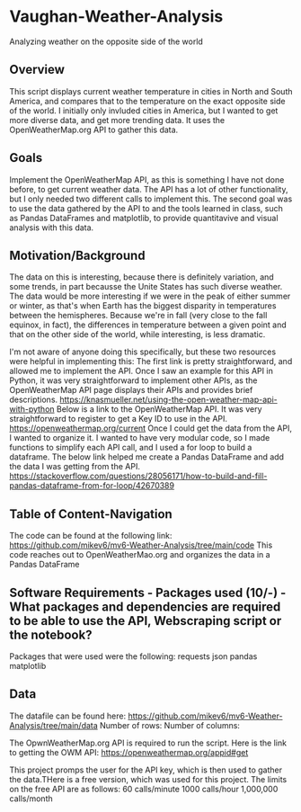 # Vaughan-Weather-Analysis
  Analyzing weather on the opposite side of the world
  
## Overview
This script displays current weather temperature in cities in North and South America, and compares that to the temperature on the exact opposite side of the world. I initially only invluded cities in America, but I wanted to get more diverse data, and get more trending data.
It uses the OpenWeatherMap.org API to gather this data. 

## Goals
Implement the OpenWeatherMap API, as this is something I have not done before, to get current weather data. The API has a lot of other functionality, but I only needed two different calls to implement this. 
The second goal was to use the data gathered by the API to and  the tools learned in class, such as Pandas DataFrames and matplotlib, to provide quantitavive and visual analysis with this data.

## Motivation/Background
The data on this is interesting, because there is definitely variation, and some trends, in part becausse the Unite States has such diverse weather. The data would be more interesting if we were in the peak of either summer or winter, as that's when Earth has the biggest disparity in temperatures between the hemispheres. Because we're in fall (very close to the fall equinox, in fact), the differences in temperature between a given point and that on the other side of the world, while interesting, is less dramatic.

I'm not aware of anyone doing this specifically, but these two resources were helpful in implementing this:
  The first link is pretty straightforward, and allowed me to implement the API. Once I saw an example for this API in Python, it was very straightforward to implement other APIs, as the OpenWeatherMap API page displays their APIs and provides brief descriptions.
  https://knasmueller.net/using-the-open-weather-map-api-with-python
  Below is a link to the OpenWeatherMap API. It was very straightforward to register to get a Key ID to use in the API.
  https://openweathermap.org/current
  Once I could get the data from the API, I wanted to organize it. I wanted to have very modular code, so I made functions to simplify each API call, and I used a for loop to build a dataframe. The below link helped me create a Pandas DataFrame and add the data I was getting from the API.
  https://stackoverflow.com/questions/28056171/how-to-build-and-fill-pandas-dataframe-from-for-loop/42670389
  
  
## Table of Content-Navigation
The code can be found at the following link:
  https://github.com/mikev6/mv6-Weather-Analysis/tree/main/code
This code reaches out to OpenWeatherMao.org and organizes the data in a Pandas DataFrame


## Software Requirements - Packages used (10/-)	- What packages and dependencies are required to be able to use the API, Webscraping script or the notebook? 
Packages that were used were the following:
  requests
  json
  pandas
  matplotlib
  
## Data 
The datafile can be found here:
  https://github.com/mikev6/mv6-Weather-Analysis/tree/main/data
Number of rows:
Number of columns:

The OpwnWeatherMap.org API is required to run the script. Here is the link to getting the OWM API:
  https://openweathermap.org/appid#get
  
This project promps the user for the API key, which is then used to gather the data.THere is a free version, which was used for this project.
  The limits on the free API are as follows:
    60 calls/minute
    1000 calls/hour
    1,000,000 calls/month
  


